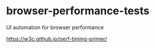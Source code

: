 # browser-performance-tests
UI automation for browser performance

https://w3c.github.io/perf-timing-primer/
